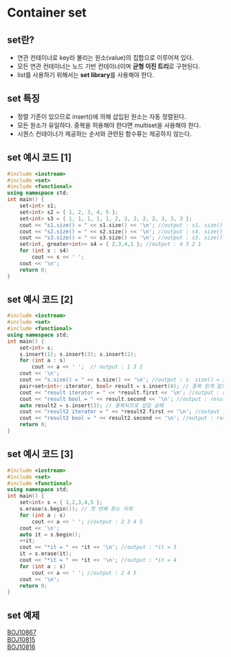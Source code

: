 Container set
==============
## set란?
- 연관 컨테이너로 key라 불리는 원소(value)의 집합으로 이루어져 있다.
- 모든 연관 컨테이너는 노드 기반 컨테이너이며 **균형 이진 트리**로 구현된다.
- list를 사용하기 위해서는 **set library**를 사용해야 한다.
## set 특징
- 정렬 기준이 있으므로 insert()에 의해 삽입된 원소는 자동 정렬된다.
- 모든 원소가 유일하다. 중복을 허용해야 한다면 multiset을 사용해야 한다.
- 시퀀스 컨테이너가 제공하는 순서와 관련된 함수류는 제공하지 않는다.
## set 예시 코드 [1]
~~~cpp
#include <iostream>
#include <set>
#include <functional>
using namespace std;
int main() {
	set<int> s1;
	set<int> s2 = { 1, 2, 3, 4, 5 };
	set<int> s3 = { 1, 1, 1, 1, 1, 2, 2, 2, 2, 2, 3, 3, 3 };
	cout << "s1.size() = " << s1.size() << '\n'; //output : s1. size() = 0
	cout << "s2.size() = " << s2.size() << '\n'; //output : s4. size() = 3
	cout << "s3.size() = " << s3.size() << '\n'; //output : s3. size() = 5
	set<int, greater<int>> s4 = { 2,3,4,1 }; //output : 4 3 2 1
	for (int s : s4)
		cout << s << ' ';
	cout << '\n';
	return 0;
}
~~~
## set 예시 코드 [2]
~~~cpp
#include <iostream>
#include <set>
#include <functional>
using namespace std;
int main() {
	set<int> s;
	s.insert(1); s.insert(3); s.insert(2);
	for (int a : s)
		cout << a << ' ';  // output : 1 3 2
	cout << '\n';
	cout << "s.size() = " << s.size() << '\n'; //output : s. size() = 3
	pair<set<int>::iterator, bool> result = s.insert(4); // 중복 된게 없으므로 삽입 성공
	cout << "result iterator = " << *result.first << '\n'; //output : result iterator = 4
	cout << "result bool = " << result.second << '\n'; //output : result bool = 1
	auto result2 = s.insert(3); // 중복되므로 삽입 실패
	cout << "result2 iterator = " << *result2.first << '\n'; //output : result iterator = 3
	cout << "result2 bool = " << result2.second << '\n'; //output : result bool = 0
	return 0;
}
~~~
## set 예시 코드 [3]
~~~cpp
#include <iostream>
#include <set>
#include <functional>
using namespace std;
int main() {
	set<int> s = { 1,2,3,4,5 };
	s.erase(s.begin()); // 첫 번째 원소 삭제
	for (int a : s)
		cout << a << ' '; //output : 2 3 4 5
	cout << '\n';
	auto it = s.begin();
	++it;
	cout << "*it = " << *it << '\n'; //output : *it = 3
	it = s.erase(it);
	cout << "*it = " << *it << '\n'; //output : *it = 4
	for (int a : s)
		cout << a << ' '; //output : 2 4 5
	cout << '\n';
	return 0;
}
~~~
## set 예제
[BOJ10867](https://github.com/kkoon9/algorithm/blob/master/BOJ10867.cpp)  
[BOJ10815](https://github.com/kkoon9/algorithm/blob/master/BOJ10815.cpp)    
[BOJ10816](https://github.com/kkoon9/algorithm/blob/master/BOJ10816.cpp)
    